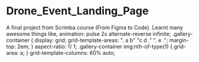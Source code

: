 # Drone_Event_Landing_Page

A final project from Scrimba course (From Figma to Code). Learnt many awesome things like,
animation: pulse 2s alternate-reverse infinite;
.gallery-container { display: grid; grid-template-areas: ". a b" "c d ." ". e ."; margin-top: 2em; }
aspect-ratio: 1/ 1;
.gallery-container img:nth-of-type(1) { grid-area: a; }
grid-template-columns: 60% auto;
